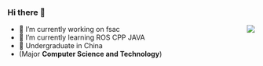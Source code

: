 ### Hi there 👋
<img align="right" src="https://github-readme-stats.vercel.app/api?username=zhangjszs" />


- 🔭 I’m currently working on fsac
- 🌱 I’m currently learning ROS CPP JAVA 
- 🏫 Undergraduate in China
- (Major **Computer Science and Technology**)
  

